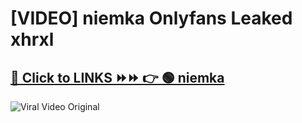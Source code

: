 
 # [VIDEO] niemka Onlyfans Leaked xhrxl

## <h2><a href="https://clipsfans.com/niemka&ref=git">🔗 Click to LINKS ⏩⏩ 👉 🟢 niemka </a></h2>

<a href="https://clipsfans.com/niemka&ref=git" rel="nofollow" data-target="animated-image.originalLink"><img src="https://i.ibb.co.com/xMMVF88/686577567.gif" alt="Viral Video Original" style="max-width: 100%; display: inline-block;" data-target="animated-image.originalImage"></a>

